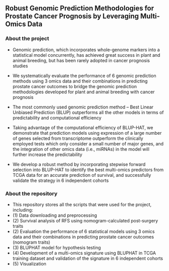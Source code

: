 ## Robust Genomic Prediction Methodologies for Prostate Cancer Prognosis by Leveraging Multi-Omics Data

### About the project
* Genomic prediction, which incorporates whole-genome markers into a statistical model concurrently, has achieved great success in plant and animal breeding, but has been rarely adopted in cancer prognosis studies

* We systematically evaluate the performance of 6 genomic prediction methods using 3 omics data and their combinations in predicting prostate cancer outcomes to bridge the genomic prediction methodologies developed for plant and animal breeding with cancer prognosis

*	The most commonly used genomic prediction method – Best Linear Unbiased Prediction (BLUP) outperforms all the other models in terms of predictability and computational efficiency

* Taking advantage of the computational efficiency of BLUP-HAT, we demonstrate that prediction models using expression of a large number of genes selected from transcriptome outperform the clinically employed tests which only consider a small number of major genes, and the integration of other omics data (i.e., miRNAs) in the model will further increase the predictability

* We develop a robust method by incorporating stepwise forward selection into BLUP-HAT to identify the best multi-omics predictors from TCGA data for an accurate prediction of survival, and successfully validate the strategy in 6 independent cohorts

### About the repository

* This repository stores all the scripts that were used for the project, including:
* (1) Data downloading and preprocessing
* (2) Survival analysis of RFS using nomogram-calculated post-surgery traits
* (2) Evaluation the performance of 6 statistical models using 3 omics data and their combinations in predicting prostate cancer outcomes (nomogram traits)
* (3) BLUPHAT model for hypothesis testing
* (4) Development of a multi-omics signature using BLUPHAT in TCGA training dataset and validation of the signature in 6 independent cohorts
* (5) Visualization
